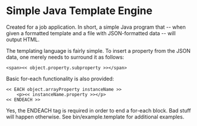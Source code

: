 # Simple Java Template Engine

Created for a job application. In short, a simple Java program that -- when given a formatted template and a file with JSON-formatted data -- will output HTML. 

The templating language is fairly simple. To insert a property from the JSON data, one merely needs to surround it as follows:

```
<span><< object.property.subproperty >></span>
```

Basic for-each functionality is also provided:

```
<< EACH object.arrayProperty instanceName >>
	<p><< instanceName.property >></p>
<< ENDEACH >>
```

Yes, the ENDEACH tag is required in order to end a for-each block. Bad stuff will happen otherwise. See bin/example.template for additional examples.